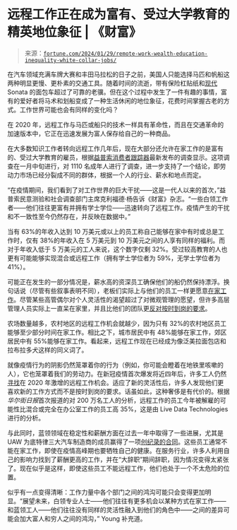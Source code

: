 <!--yml

类别：未分类

日期：2024 年 5 月 27 日 15:23:43

-->

# 远程工作正在成为富有、受过大学教育的精英地位象征 | 《财富》

> 来源：[`fortune.com/2024/01/29/remote-work-wealth-education-inequality-white-collar-jobs/`](https://fortune.com/2024/01/29/remote-work-wealth-education-inequality-white-collar-jobs/)

在汽车领域充满车牌大赛和丰田马拉松的日子之前，美国人只能选择马匹和帆船这两种明显更慢、更朴素的交通工具。随着时间的流逝，带有保险杠贴纸和[现代](https://fortune.com/company/hyundai-mobis/)Sonata 的面包车超过了可靠的老骥。但在这个过程中发生了一件有趣的事情，富有的爱好者将马术和划船变成了一种生活休闲的地位象征，花费时间掌握古老的方式。工作世界可能也会有同样的变化吗？

在 2020 年，远程工作与马匹或船只的技术一样具有革命性，而且在交通革命的加速版本中，它正在迅速发展为富人保存给自己的一种商品。

在大多数知识工作者转向远程工作几年后，现在大部分还允许在家工作的是富有的、受过大学教育的雇员，根据[益普索消费者跟踪器](https://www.ipsos.com/en-us/news-polls/consumer-behavior-time-covid-19)最新发布的调查显示。这项调查在一月中旬进行，对 1110 名成年人进行了调查，进一步支持了一个结论，即劳动力市场已经分裂成不同的群体，根据一个人的行业、薪水和地点而定。

“在疫情期间，我们看到了对工作世界的巨大干扰——这是一代人以来的首次，”益普索民意测验和社会调查部门主席克利福德·杨告诉《财富》杂志。“一些白领工作者——他们往往更富有并拥有学士学位——迅速转向了远程工作。疫情产生的干扰和不一致性至今仍然存在，并反映在数据中。”

当有 63%的年收入达到 10 万美元或以上的员工称自己能够在家中有时或总是工作时，仅有 38%的年收入在 5 万美元到 10 万美元之间的人享有同样的福利。而对于年收入低于 5 万美元的工人来说，这个数字仅剩 32%。受过较高教育的人也更有可能能够实现混合或远程工作（拥有学士学位者为 59%，无学士学位者为 41%）。

可能正在发生的一部分情况是，薪水高的资深员工确保他们的船仍然保持漂浮。换句话说（尽管有些叙事表明不同），老板们实际上与他们的员工一样更愿意[在家工作](https://fortune.com/2024/01/03/bosses-prefer-remote-work-more-than-workers-survey/)。尽管某些高管偶尔对个人灵活性的渴望超过了对微观管理的愿望，但许多高层管理人员实际上一直呆在家里，并且比他们的团队更[反对按时到岗的要求](https://www.wsj.com/articles/remote-work-from-home-boss-d093a36c)。

农场数量越多，农村地区的远程工作机会就越少，因为只有 32%的农村地区员工能够至少部分时间在家工作。相比之下，城市居民中有 48%能够在家工作，郊区居民中有 55%能够在家工作。看起来，远程工作现在已经成为像泛美拉面包店和拉布拉多犬这样的同义词了。

就像疫情行为的阴影仍然笼罩着你的行为（例如，你可能会瞪着在地铁里咳嗽的人），它也笼罩着我们的劳动力。在新冠疫情首次爆发将近四年后，许多工人仍然[寻找](https://fortune.com/2023/10/23/office-workers-remote-work-over-money-quit-jobs/)在 2020 年激增的远程工作机会。适应了新的灵活性后，许多人发现他们更喜欢新的工作方式而不是按时到岗的要求。话虽如此，这种奢侈是有代价的。根据*华尔街日报*首次报道的对 200 万名工人的分析，远程工作的员工今年被解雇的可能性比混合或完全在办公室工作的员工高 35%，这是由 Live Data Technologies 进行的分析。

与此同时，蓝领领域在稳定性和薪酬方面在过去一年中取得了一些进展，尤其是 UAW 为底特律三大汽车制造商的成员赢得了一项[创纪录的合同](https://www.washingtonpost.com/business/2023/11/12/fain-uaw-contract-wins/)。这些员工通常不能在家工作，即使在疫情高峰期也要牺牲自己的健康。在服务行业，许多人利用自己的影响力找到了薪酬更高的工作，并在“大辞职”期间辞职，因为情况变得太紧张了。现在似乎是这样，即使这些员工不能远程工作，他们也处于一个不太危险的位置。

似乎有一点变得清晰：工作力量中各个部门之间的鸿沟可能只会变得更加明显。“展望未来，白领专业人士——他们往往有更多机会以某种方式在家工作——和蓝领工人——他们往往没有同样的灵活性融入到他们的角色中——之间的差异可能会加大富人和穷人之间的鸿沟，” Young 补充道。
